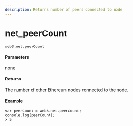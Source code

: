 ```yaml
---
description: Returns number of peers connected to node
---
```


# net\_peerCount

```
web3.net.peerCount
```

#### Parameters

none

#### Returns

The number of other Ethereum nodes connected to the node.

#### Example

```
var peerCount = web3.net.peerCount;
console.log(peerCount);
> 5
```
